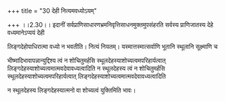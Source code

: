 +++
title = "30 देही नित्यमवध्योऽयम्"

+++
।।2.30।। इदानीं सर्वप्राणिसाधारणभ्रमनिवृत्तिसाधनमुक्तमुपसंहरति सर्वस्य
प्राणिजातस्य देहे वध्यमानेऽप्ययं देही  
  
लिङ्गदेहोपाधिरात्मा वध्यो न भवतीति। नित्यं नियतम्। यस्मात्तस्मात्सर्वाणि
भूतानि स्थूलानि सूक्ष्माणि च  
  
भीष्मादिभावापन्नान्युद्दिश्य त्वं न शोचितुमर्हसि
स्थूलदेहस्याशोच्यत्वमपरिहार्यत्वात्
लिङ्गदेहस्याशोच्यत्वमात्मवदेवावध्यत्वादिति न स्थूलदेहस्य त्वं न
शोचितुमर्हसि स्थूलदेहस्याशोच्यत्वमपरिहार्यत्वात्
लिङ्गदेहस्याशोच्यत्वमात्मवदेवावध्यत्वादिति  
  
न स्थूलदेहस्य लिङ्गदेहस्यात्मनो वा शोच्यत्वं युक्तिमिति भावः।  

